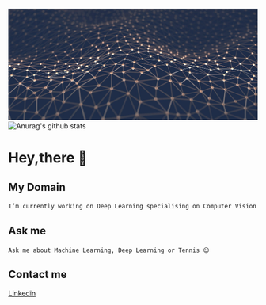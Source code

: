 ![](nn.jpeg)
![Anurag's github stats](https://github-readme-stats.vercel.app/api?username=yogkul2000&show_icons=true&theme=dark)
# Hey,there 👋

## My Domain
```bash
I’m currently working on Deep Learning specialising on Computer Vision problems.
```

## Ask me
```
Ask me about Machine Learning, Deep Learning or Tennis 😉
```

## Contact me
[Linkedin](https://www.linkedin.com/in/yogesh-kulkarni-b1572b169/)
